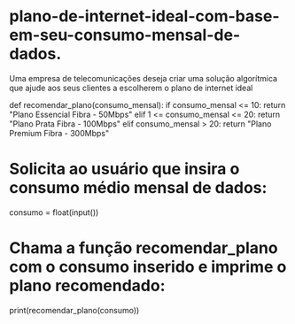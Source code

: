 # plano-de-internet-ideal-com-base-em-seu-consumo-mensal-de-dados.
Uma empresa de telecomunicações deseja criar uma solução algorítmica que ajude aos seus clientes a escolherem o plano de internet ideal 

def recomendar_plano(consumo_mensal):
    if consumo_mensal <= 10:
        return "Plano Essencial Fibra - 50Mbps"
    elif 1 <= consumo_mensal <= 20:
        return "Plano Prata Fibra - 100Mbps"
    elif consumo_mensal > 20:
        return "Plano Premium Fibra - 300Mbps"

# Solicita ao usuário que insira o consumo médio mensal de dados:
consumo = float(input())
# Chama a função recomendar_plano com o consumo inserido e imprime o plano recomendado:
print(recomendar_plano(consumo))
